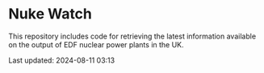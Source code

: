 # Nuke Watch

This repository includes code for retrieving the latest information available on the output of EDF nuclear power plants in the UK.

Last updated: 2024-08-11 03:13